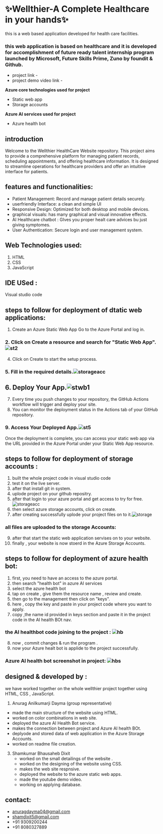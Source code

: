 #  ✨Wellthier-A Complete Healthcare in your hands✨
this is a web based application developed for health care facilities.
### this web application is based on healthcare and it is developed for accomplishment of future ready talent internship program launched by Microsoft, Future Skills Prime, Zuno by foundit & Github.

* project link - 
* project demo video link - 


**Azure core technologies used for project**
- Static web app
- Storage accounts


**Azure AI services used for project**
 - Azure health bot
   
## introduction
Welcome to the Wellthier HealthCare Website repository. This project aims to provide a comprehensive platform for managing patient records, scheduling appointments, and offering healthcare information. It is designed to streamline operations for healthcare providers and offer an intuitive interface for patients.
## features and functionalities:
- Patient Management: Record and manage patient details securely.
- userfriendly Interface: a clean and simple UI
- Responsive Design: Optimized for both desktop and mobile devices.
- graphical visuals: has many graphical and visual innovative effects.
- AI Healthcare chatbot : GIves you proper healt care advices bu just giving symptomes. 
- User Authentication: Secure login and user management system.

## Web Technologies used:
1. HTML
2. CSS
3. JavaScript

## IDE USed :
Visual studio code

## steps to follow for deployment of dtatic web applications:
1. Create an Azure Static Web App Go to the Azure Portal and log in.
### 2. Click on Create a resource and search for "Static Web App". ![st2](https://github.com/Shamdixit/finalpro/assets/126175943/98fe4bac-dd11-47dc-8339-d4f393905ba6)

4. Click on Create to start the setup process.
### 5. Fill in the required details.![storageacc](https://github.com/Shamdixit/finalpro/assets/126175943/f6ae1352-1a12-4a9b-ac75-e89f48fa83e7)
## 6. Deploy Your App.![stwb1](https://github.com/Shamdixit/finalpro/assets/126175943/2b8f3c38-abac-4cbe-ae1c-4ca798de3a4c)
7. Every time you push changes to your repository, the GitHub Actions workflow will trigger and deploy your site.
8. You can monitor the deployment status in the Actions tab of your GitHub repository.

### 9. Access Your Deployed App.![st5](https://github.com/Shamdixit/finalpro/assets/126175943/7ee10b81-8d49-4dfa-911f-f0b71500deaf)
Once the deployment is complete, you can access your static web app via the URL provided in the Azure Portal under your Static Web App resource.

## steps to follow for deployment of storage accounts :
1. built the whole project code in visual studio code
2. test it on the live server.
3. after that install git in system.
4. uplode project on your github repositry.
5. after that login to your azure portal and get access to try for free.![storageacc](https://github.com/Shamdixit/finalpro/assets/126175943/13012965-b66d-4de2-adba-7ecafa0f46e1)
6. then select azure storage accounts, click on create. 
7. after creating successfully uplode your project files on to it.![storage](https://github.com/Shamdixit/finalpro/assets/126175943/8f59f631-86c9-4fde-be34-b13577ffbb5b)

### all files are uploaded to the storage Accounts:
9. after that start the static web application servises on to your website.
10. finally , your website is now stoerd in the Azure Storage Accounts.

## steps to follow for deployment of azure health bot:
1. first, you need to have an access to the azure portal.
2. then search "health bot" in azure AI services
3. select the azure health bot
4. tap on create , give them the resource name , review and create.
5. then go to the management then click on "keys".
6. here , copy the key and paste in your project code where you want to apply.
7. copy ,the name id provided in keys section and paste it in the project code in the AI health BOt nav.
### the AI healthbot code joining to the project : ![hb](https://github.com/Shamdixit/finalpro/assets/126175943/6cd103dd-30d5-4cfe-bb81-92927d86fb51)

8. now , commit changes & run the program .
9. now your Azure healt bot is applide to the project successfully.

### Azure AI health bot screenshot in project:  ![hbs](https://github.com/Shamdixit/finalpro/assets/126175943/683b7735-bedf-49d5-b56a-b6733655f69f)

## designed & developed by :
we have worked together on the whole wellthier project together using HTML, CSS , JavaScript.

1. Anurag Anilkumarji Dayma (group representative)
* made the main structure of the website using HTML.
* worked on color combinations in web site.
* deployed the azure AI Health Bot service.
* makes the connection between project and Azure AI health BOt. 
* deplyode and stored data of web application in the Azure Storage Accounts.
* worked on readme file creation.
3. Shamkumar Bhausaheb Dixit
    * worked on the small detailings of the website .
    * worked on the designing of the website using CSS.
    * makes the web site respnsive.
    * deployed the website to the azure static web apps.
    * made the youtube demo video.
    * working on applying database.

  

## contact:
* anuragdayma04@gmail.com
* shamdixit5@gmail.com
* +91 9309200244
* +91 8080327889





 

